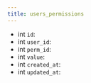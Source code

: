 ```yaml
---
title: users_permissions  
---
```


- <span class="type">int</span>  <span class="v-identifier">`id`</span>:
- <span class="type">int</span>  <span class="v-identifier">`user_id`</span>:
- <span class="type">int</span>  <span class="v-identifier">`perm_id`</span>:
- <span class="type">int</span>  <span class="v-identifier">`value`</span>:
- <span class="type">int</span>  <span class="v-identifier">`created_at`</span>:
- <span class="type">int</span>  <span class="v-identifier">`updated_at`</span>:
